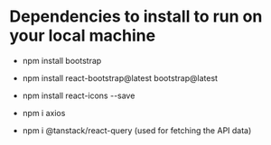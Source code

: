 # Dependencies to install to run on your local machine

- npm install bootstrap
- npm install react-bootstrap@latest bootstrap@latest
- npm install react-icons --save

- npm i axios

- npm i @tanstack/react-query (used for fetching the API data)
<!-- - npm i @tanstack/react-query-devtools -->
